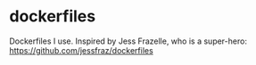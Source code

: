 # dockerfiles
Dockerfiles I use. Inspired by Jess Frazelle, who is a super-hero: https://github.com/jessfraz/dockerfiles
